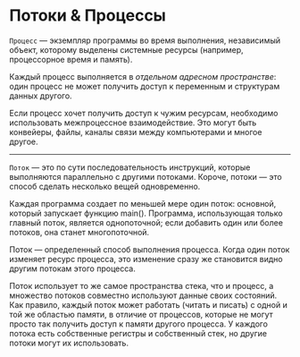# Потоки & Процессы

`Процесс` — экземпляр программы во время выполнения, независимый объект, которому 
выделены системные ресурсы (например, процессорное время и память). 

Каждый процесс выполняется в *отдельном адресном пространстве*: один процесс не может 
получить доступ к переменным и структурам данных другого. 

Если процесс хочет получить доступ к чужим ресурсам, 
необходимо использовать межпроцессное взаимодействие.
Это могут быть конвейеры, файлы, каналы связи между компьютерами и многое другое.

---

`Поток` — это по сути последовательность инструкций, которые выполняются параллельно 
с другими потоками. Короче, потоки — это способ сделать несколько вещей одновременно. 

Каждая программа создает по меньшей мере один поток: основной, 
который запускает функцию main(). 
Программа, использующая только главный поток, является однопоточной; 
если добавить один или более потоков, она станет многопоточной.

Поток — определенный способ выполнения процесса. 
Когда один поток изменяет ресурс процесса, это изменение сразу же становится видно другим потокам этого процесса.

Поток использует то же самое пространства стека, что и процесс, 
а множество потоков совместно используют данные своих состояний. 
Как правило, каждый поток может работать (читать и писать) с одной и той же областью 
памяти, в отличие от процессов, 
которые не могут просто так получить доступ к памяти другого процесса. 
У каждого потока есть собственные регистры и собственный стек, 
но другие потоки могут их использовать.

